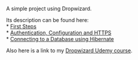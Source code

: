 A simple project using Dropwizard.

Its description can be found here:  
	* [First Steps](http://javaeeeee.blogspot.com/2015/01/getting-started-with-dropwizard-first.html)  
	* [Authentication, Configuration and HTTPS](http://javaeeeee.blogspot.com/2015/02/getting-started-with-dropwizard.html)  
	* [Connecting to a Database using Hibernate](http://javaeeeee.blogspot.com/2015/11/getting-started-with-dropwizard.html)  

Also here is a link to my [Dropwizard Udemy course](https://www.udemy.com/getting-started-with-dropwizard/?couponCode=bb50).
